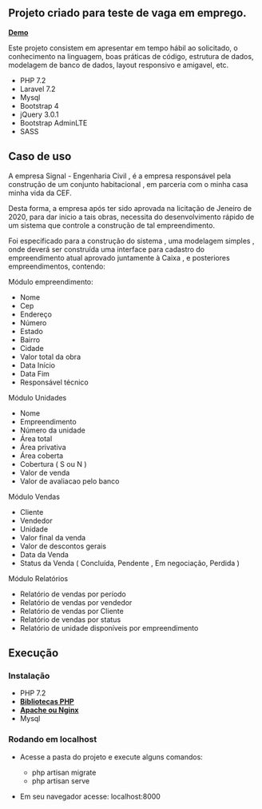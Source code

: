 ## Projeto criado para teste de vaga em emprego.

**[Demo](https://vehikl.com/)**

Este projeto consistem em apresentar em tempo hábil ao solicitado, o conhecimento na linguagem, boas práticas de código, estrutura de dados, modelagem de banco de dados, layout responsivo e amigavel, etc.

- PHP 7.2
- Laravel 7.2
- Mysql
- Bootstrap 4
- jQuery 3.0.1
- Bootstrap AdminLTE
- SASS

## Caso de uso

A empresa Signal - Engenharia Civil , é a empresa responsável pela construção de um
conjunto habitacional , em parceria com o minha casa minha vida da CEF.

Desta forma, a empresa após ter sido aprovada na licitação de Jeneiro de 2020, para
dar inicio a tais obras, necessita do desenvolvimento rápido de um sistema que controle a
construção de tal empreendimento.

Foi especificado para a construção do sistema , uma modelagem simples , onde deverá
ser construída uma interface para cadastro do empreendimento atual aprovado juntamente à
Caixa , e posteriores empreendimentos, contendo:


Módulo empreendimento:
- Nome
- Cep
- Endereço
- Número
- Estado
- Bairro
- Cidade
- Valor total da obra
- Data Início
- Data Fim
- Responsável técnico

Módulo Unidades
- Nome 
- Empreendimento
- Número da unidade
- Área total
- Área privativa
- Área coberta
- Cobertura ( S ou N )
- Valor de venda
- Valor de avaliacao pelo banco

Módulo Vendas
- Cliente
- Vendedor
- Unidade
- Valor final da venda
- Valor de descontos gerais
- Data da Venda
- Status da Venda ( Concluída, Pendente , Em negociação, Perdida )

Módulo Relatórios
- Relatório de vendas por período
- Relatório de vendas por vendedor
- Relatório de vendas por Cliente
- Relatório de vendas por status
- Relatório de unidade disponíveis por empreendimento


## Execução

### Instalação
- PHP 7.2
- **[Bibliotecas PHP](https://laravel.com/docs/7.x#server-requirements)**
- **[Apache ou Nginx](https://laravel.com/docs/7.x#pretty-urls)**
- Mysql

### Rodando em localhost

* Acesse a pasta do projeto e execute alguns comandos:
    - php artisan migrate
    - php artisan serve 

* Em seu navegador acesse: localhost:8000